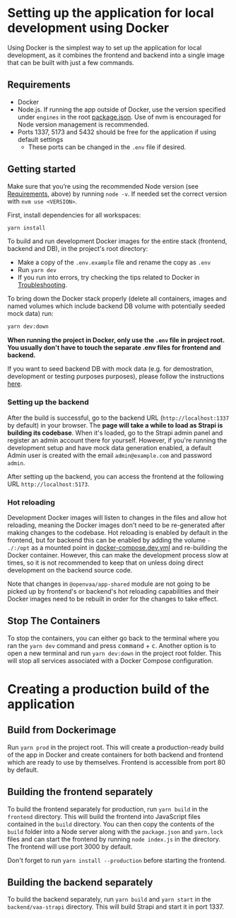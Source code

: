 # Setting up the application for local development using Docker

Using Docker is the simplest way to set up the application for local development, as it combines the frontend and
backend into a single image that can be built with just a few commands.

## Requirements

- Docker
- Node.js. If running the app outside of Docker, use the version specified under `engines` in the root [package.json](../package.json). Use of nvm is encouraged for Node version management is recommended.
- Ports 1337, 5173 and 5432 should be free for the application if using default settings
  - These ports can be changed in the `.env` file if desired.

## Getting started

Make sure that you’re using the recommended Node version (see [Requirements](#requirements), above) by running `node -v`. If needed set the correct version with `nvm use <VERSION>`.

First, install dependencies for all workspaces:

```bash
yarn install
```

To build and run development Docker images for the entire stack (frontend, backend and DB), in the project's root directory:

- Make a copy of the `.env.example` file and rename the copy as `.env`
- Run `yarn dev`
- If you run into errors, try checking the tips related to Docker in [Troubleshooting](./troubleshooting.md).

To bring down the Docker stack properly (delete all containers, images and named volumes which include backend DB volume with potentially seeded mock data) run:

```bash
yarn dev:down
```

**When running the project in Docker, only use the `.env` file in project root. You usually
don't have to touch the separate .env files for frontend and backend.**

If you want to seed backend DB with mock data (e.g. for demostration, development or testing purposes purposes), please follow the instructions [here](../backend/vaa-strapi/README.md#mock-data).

### Setting up the backend

After the build is successful, go to the backend URL (`http://localhost:1337` by default) in your browser. The
**page will take a while to load as Strapi is building its codebase**. When it's loaded, go to the Strapi admin panel and register an admin account there for yourself. However, if you're running the development setup and have mock data generation enabled, a default Admin user is created with the email `admin@example.com` and password `admin`.

After setting up the backend, you can access the frontend at the following URL `http://localhost:5173`.

### Hot reloading

Development Docker images will listen to changes in the files and allow hot reloading, meaning the Docker images don't
need to be re-generated after making changes to the codebase. Hot reloading is enabled by default in the frontend, but for backend
this can be enabled by adding the volume `- ./:/opt` as a mounted point in [docker-compose.dev.yml](../backend/vaa-strapi/docker-compose.dev.yml)
and re-building the Docker container. However, this can make the development process slow at times, so it is not recommended to keep that on
unless doing direct development on the backend source code.

Note that changes in `@openvaa/app-shared` module are not going to be picked up by frontend's or backend's hot reloading capabilities and their Docker images need to be rebuilt in order for the changes to take effect.

## Stop The Containers

To stop the containers, you can either go back to the terminal where you ran the `yarn dev` command and
press <kbd>command</kbd> + <kbd>c</kbd>. Another option is to open a new terminal and run `yarn dev:down` in the project root folder. This will stop all services associated with a Docker Compose configuration.

# Creating a production build of the application

## Build from Dockerimage

Run `yarn prod` in the project root. This will create a production-ready build of the app in Docker and create containers
for both backend and frontend which are ready to use by themselves. Frontend is accessible from port 80 by default.

## Building the frontend separately

To build the frontend separately for production, run `yarn build` in the `frontend` directory. This will build the frontend into JavaScript
files contained in the `build` directory. You can then copy the contents of the `build` folder into a Node server along with
the `package.json` and `yarn.lock` files and can start the frontend by running `node index.js` in the directory. The frontend
will use port 3000 by default.

Don't forget to run `yarn install --production` before starting the frontend.

## Building the backend separately

To build the backend separately, run `yarn build` and `yarn start` in the `backend/vaa-strapi` directory.
This will build Strapi and start it in port 1337.
